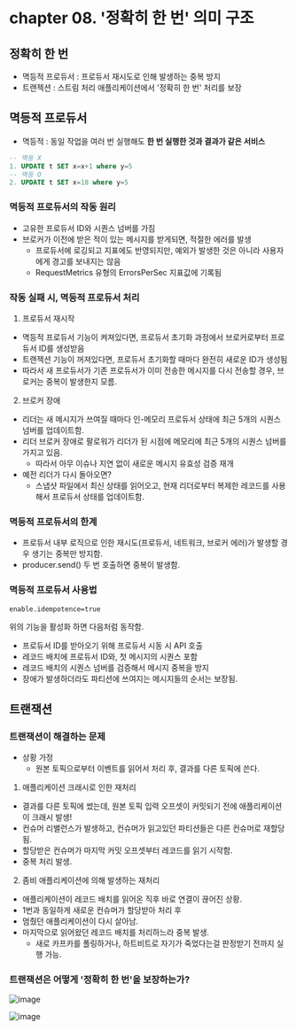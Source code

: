# chapter 08. '정확히 한 번' 의미 구조

## 정확히 한 번
* 멱등적 프로듀서 : 프로듀서 재시도로 인해 발생하는 중복 방지
* 트랜젝션 : 스트림 처리 애플리케이션에서 '정확히 한 번' 처리를 보장

## 멱등적 프로듀서

* 멱등적 : 동일 작업을 여러 번 실행해도 **한 번 실행한 것과 결과가 같은 서비스**
```sql
-- 멱등 X
1. UPDATE t SET x=x+1 where y=5
-- 멱등 O
2. UPDATE t SET x=18 where y=5
```
### 멱등적 프로듀서의 작동 원리

* 고유한 프로듀서 ID와 시퀀스 넘버를 가짐
* 브로커가 이전에 받은 적이 있는 메시지를 받게되면, 적절한 에러를 발생
  * 프로듀서에 로깅되고 지표에도 반영되지만, 예외가 발생한 것은 아니라 사용자에게 경고를 보내지는 않음
  * RequestMetrics 유형의 ErrorsPerSec 지표값에 기록됨

### 작동 실패 시, 멱등적 프로듀서 처리

1. 프로듀서 재시작
* 멱등적 프로듀서 기능이 켜져있다면, 프로듀서 초기화 과정에서 브로커로부터 프로듀서 ID를 생성받음
* 트랜젝션 기능이 꺼져있다면, 프로듀서 초기화할 때마다 완전히 새로운 ID가 생성됨
* 따라서 새 프로듀서가 기존 프로듀서가 이미 전송한 메시지를 다시 전송할 경우, 브로커는 중복이 발생한지 모름.

2. 브로커 장애
* 리더는 새 메시지가 쓰여질 때마다 인-메모리 프로듀서 상태에 최근 5개의 시퀀스 넘버를 업데이트함.
* 리더 브로커 장애로 팔로워가 리더가 된 시점에 메모리에 최근 5개의 시퀀스 넘버를 가지고 있음.
  * 따라서 아무 이슈나 지연 없이 새로운 메시지 유효성 검증 재개
* 예전 리더가 다시 돌아오면?
  * 스냅샷 파일에서 최신 상태를 읽어오고, 현재 리더로부터 복제한 레코드를 사용해서 프로듀서 상태를 업데이트함.

### 멱등적 프로듀서의 한계
* 프로듀서 내부 로직으로 인한 재시도(프로듀서, 네트워크, 브로커 에러)가 발생할 경우 생기는 중복만 방지함.
* producer.send() 두 번 호출하면 중복이 발생함.


### 멱등적 프로듀서 사용법
```
enable.idempotence=true
```
위의 기능을 활성화 하면 다음처럼 동작함.
* 프로듀서 ID를 받아오기 위해 프로듀서 시동 시 API 호출
* 레코드 배치에 프로듀서 ID와, 첫 메시지의 시퀀스 포함
* 레코드 배치의 시퀀스 넘버를 검증해서 메시지 중복을 방지
* 장애가 발생하더라도 파티션에 쓰여지는 메시지들의 순서는 보장됨.

## 트랜잭션

### 트랜잭션이 해결하는 문제

* 상황 가정
  * 원본 토픽으로부터 이벤트를 읽어서 처리 후, 결과를 다른 토픽에 쓴다.

1. 애플리케이션 크래시로 인한 재처리
* 결과를 다른 토픽에 썼는데, 원본 토픽 입력 오프셋이 커밋되기 전에 애플리케이션이 크래시 발생!
* 컨슈머 리밸런스가 발생하고, 컨슈머가 읽고있던 파티션들은 다른 컨슈머로 재할당 됨.
* 할당받은 컨슈머가 마지막 커밋 오프셋부터 레코드를 읽기 시작함.
* 중복 처리 발생.

2. 좀비 애플리케이션에 의해 발생하는 재처리
* 애플리케이션이 레코드 배치를 읽어온 직후 바로 연결이 끊어진 상황.
* 1번과 동일하게 새로운 컨슈머가 할당받아 처리 후
* 멈췄던 애플리케이션이 다시 살아남.
* 마지막으로 읽어왔던 레코드 배치를 처리하느라 중복 발생.
  * 새로 카프카를 폴링하거나, 하트비트로 자기가 죽었다는걸 판정받기 전까지 실행 가능.

### 트랜잭션은 어떻게 '정확히 한 번'을 보장하는가?
![image](https://github.com/room-of-coding/backend-deep-dive/assets/39042837/e26f921e-93d2-4f00-89e3-e72c38d40806)

![image](https://github.com/room-of-coding/backend-deep-dive/assets/39042837/c430f29b-7c0e-45bd-b0fd-cc53cdf4ee2a)


